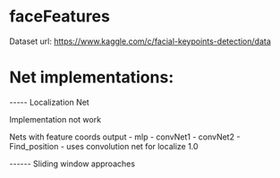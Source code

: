# faceFeatures

Dataset url:
https://www.kaggle.com/c/facial-keypoints-detection/data

# Net implementations:

----- Localization Net

Implementation not work

Nets with feature coords output
    -   mlp
    -   convNet1
    -   convNet2
    -   Find_position - uses convolution net for localize 1.0
    
------ Sliding window approaches